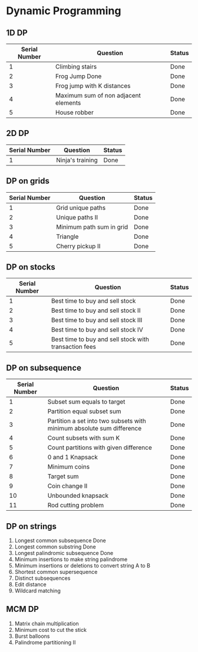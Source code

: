 # Dynamic Programming

## 1D DP

| Serial Number | Question | Status|
| ------------- | ------ | ---- |
| 1 | Climbing stairs | Done |
| 2 | Frog Jump Done | Done |
| 3 | Frog jump with K distances | Done |
| 4 | Maximum sum of non adjacent elements | Done |
| 5 | House robber | Done |

## 2D DP

| Serial Number | Question | Status|
| ------------- | ------ | ---- |
| 1 | Ninja's training | Done |

## DP on grids

| Serial Number | Question | Status|
| ------------- | ------ | ---- |
| 1 | Grid unique paths | Done |
| 2 | Unique paths II | Done |
| 3 | Minimum path sum in grid | Done |
| 4 | Triangle | Done |
| 5 | Cherry pickup II | Done |


## DP on stocks

| Serial Number | Question | Status|
| ------------- | ------ | ---- |
| 1 | Best time to buy and sell stock | Done |
| 2 | Best time to buy and sell stock II | Done |
| 3 | Best time to buy and sell stock III | Done |
| 4 | Best time to buy and sell stock IV | Done |
| 5 | Best time to buy and sell stock with transaction fees | Done | 

## DP on subsequence

| Serial Number | Question | Status|
| ------------- | ------ | ---- |
| 1 | Subset sum equals to target | Done |
| 2 | Partition equal subset sum | Done |
| 3 | Partition a set into two subsets with minimum absolute sum difference | Done |
| 4 | Count subsets with sum K | Done |
| 5 | Count partitions with given difference | Done |
| 6 | 0 and 1 Knapsack | Done | 
| 7 | Minimum coins | Done | 
| 8 | Target sum | Done | 
| 9 | Coin change II | Done | 
| 10 | Unbounded knapsack | Done | 
| 11 | Rod cutting problem | Done | 

## DP on strings

1. Longest common subsequence Done
2. Longest common substring Done
3. Longest palindromic subsequence Done
4. Minimum insertions to make string palindrome
5. Minimum insertions or deletions to convert string A to B
6. Shortest common supersequence
7. Distinct subsequences
8. Edit distance
9. Wildcard matching

## MCM DP

1. Matrix chain multiplication
2. Minimum cost to cut the stick
3. Burst balloons
4. Palindrome partitioning II